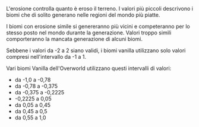 L'erosione controlla quanto è eroso il terreno. I valori più piccoli descrivono i biomi che di solito generano nelle regioni del mondo più piatte.

I biomi con erosione simile si genereranno più vicini e competeranno per lo stesso posto nel mondo durante la generazione. Valori troppo simili comporteranno la mancata generazione di alcuni biomi.

Sebbene i valori da -2 a 2 siano validi, i biomi vanilla utilizzano solo valori compresi nell'intervallo da -1 a 1.

Vari biomi Vanilla dell'Overworld utilizzano questi intervalli di valori:

* da -1,0 a -0,78
* da -0,78 a -0,375
* da -0,375 a -0,2225
* -0,2225 a 0,05
* da 0,05 a 0,45
* da 0,45 a 0,5
* da 0,55 a 1,0